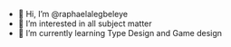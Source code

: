 - 👋 Hi, I’m @raphaelalegbeleye
- 👀 I’m interested in all subject matter
- 🌱 I’m currently learning Type Design and Game design

<!---
raphaelalegbeleye/raphaelalegbeleye is a ✨ special ✨ repository because its `README.md` (this file) appears on your GitHub profile.
You can click the Preview link to take a look at your changes.
--->
